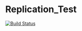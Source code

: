 Replication_Test
================

[![Build Status](http://10.118.100.118:8083/buildStatus/icon?style=plastic)](http://10.118.100.118:8083/job/Gerrit%20Test/)
